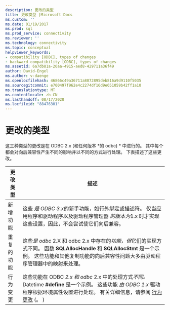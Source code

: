 ```yaml
---
description: 更改的类型
title: 更改类型 |Microsoft Docs
ms.custom: ''
ms.date: 01/19/2017
ms.prod: sql
ms.prod_service: connectivity
ms.reviewer: ''
ms.technology: connectivity
ms.topic: conceptual
helpviewer_keywords:
- compatibility [ODBC], types of changes
- backward compatibility [ODBC], types of changes
ms.assetid: 6a7db81a-20aa-4915-aed8-429711a36f49
author: David-Engel
ms.author: v-daenge
ms.openlocfilehash: 46866c49a36711a8072895deb816a9d9110f5035
ms.sourcegitcommit: e700497f962e4c2274df16d9e651059b42ff1a10
ms.translationtype: MT
ms.contentlocale: zh-CN
ms.lasthandoff: 08/17/2020
ms.locfileid: "88476301"
---
```

# <a name="types-of-changes"></a>更改的类型
这三种类型的更改是在 ODBC 2.x (和任何版本 *的 odbc) * 中进行的。 其中每个都会对向后兼容性产生不同的影响并以不同的方式进行处理。 下表描述了这些更改。  
  
|更改类型|描述|  
|--------------------|-----------------|  
|新增功能|这些 *是 ODBC 3.x*的新手功能，如行外绑定或描述符。 仅当应用程序和驱动程序以及驱动程序管理器 *的版本为*1.x 时才实现这些设置，因此，不会尝试使它们向后兼容。|  
|重复的功能|这些*是 odbc* 2.X 和 odbc 2.x 中存在的*功能，但*它们的实现方式不同。 函数 **SQLAllocHandle** 和 **SQLAllocStmt** 是一个示例。 这些功能和其他复制功能的向后兼容性问题大多由驱动程序管理器中的映射来处理。|  
|行为变更|这些功能在 ODBC *2.x 和 odbc* 2.x 中的处理方式*不同。* Datetime **#define** 是一个示例。 这些功能 *由 ODBC 1.x* 驱动程序根据环境属性设置进行处理。 有关详细信息，请参阅 [行为更改](../../../odbc/reference/develop-app/behavioral-changes.md) (。 ) |
